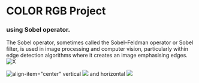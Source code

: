# COLOR RGB Project
### using Sobel operator.
The Sobel operator, sometimes called the Sobel–Feldman operator or Sobel filter, is used in image processing and computer vision,
particularly within edge detection algorithms where it creates an image emphasising edges.
![X](https://i.gyazo.com/4f7b69ea0150d094e770bfeb2da0c971.png)

![align-item="center"](https://www.tutorialspoint.com/dip/images/sobel1.jpg) 
vertical   ![](https://www.tutorialspoint.com/dip/images/sobel2.jpg) 
and  horizontal ![](https://www.tutorialspoint.com/dip/images/sobel3.jpg)
